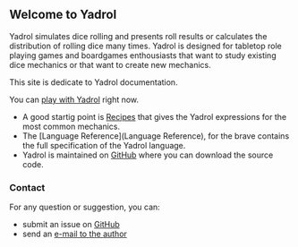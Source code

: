 
## Welcome to Yadrol

Yadrol simulates dice rolling and presents roll results or
calculates the distribution of rolling dice many times.
Yadrol is designed for tabletop role playing games and boardgames
enthousiasts that want to study existing dice mechanics or
that want to create new mechanics.

This site is dedicate to Yadrol documentation.

You can [play with Yadrol](http://localhost:8080/yadrol-web) right now.

* A good startig point is [Recipes](Recipes) that gives the Yadrol expressions for the most common mechanics.
* The [Language Reference](Language Reference), for the brave contains the full specification of the Yadrol language.
* Yadrol is maintained on [GitHub](http://github.com/phatonin/yadrol) where you can download the source code.


### Contact

For any question or suggestion, you can:

* submit an issue on [GitHub](XXX)
* send an [e-mail to the author](mailto:phatonin@gmail.com)
